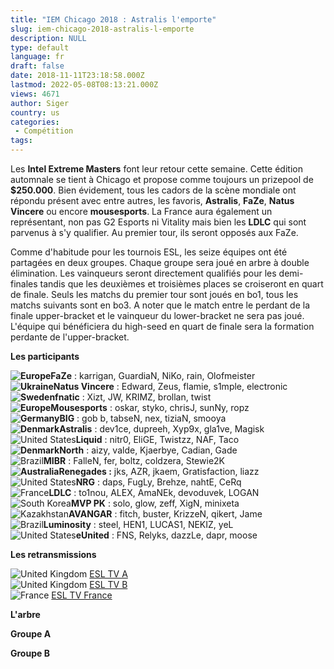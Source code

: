 ```yaml
---
title: "IEM Chicago 2018 : Astralis l'emporte"
slug: iem-chicago-2018-astralis-l-emporte
description: NULL
type: default
language: fr
draft: false
date: 2018-11-11T23:18:58.000Z
lastmod: 2022-05-08T08:13:21.000Z
views: 4671
author: Siger
country: us
categories:
 - Compétition
tags:
---
```

Les **Intel Extreme Masters** font leur retour cette semaine. Cette édition automnale se tient à Chicago et propose comme toujours un prizepool de **$250.000**. Bien évidement, tous les cadors de la scène mondiale ont répondu présent avec entre autres, les favoris, **Astralis**, **FaZe**, **Natus Vincere** ou encore **mousesports**. La France aura également un représentant, non pas G2 Esports ni Vitality mais bien les **LDLC** qui sont parvenus à s'y qualifier. Au premier tour, ils seront opposés aux FaZe.

Comme d'habitude pour les tournois ESL, les seize équipes ont été partagées en deux groupes. Chaque groupe sera joué en arbre à double élimination. Les vainqueurs seront directement qualifiés pour les demi-finales tandis que les deuxièmes et troisièmes places se croiseront en quart de finale. Seuls les matchs du premier tour sont joués en bo1, tous les matchs suivants sont en bo3\. A noter que le match entre le perdant de la finale upper-bracket et le vainqueur du lower-bracket ne sera pas joué. L'équipe qui bénéficiera du high-seed en quart de finale sera la formation perdante de l'upper-bracket.

**Les participants**

**![Europe](/images/countries/eu.svg)⁠FaZe** : karrigan, GuardiaN, NiKo, rain, Olofmeister  
**![Ukraine](/images/countries/ua.svg)⁠Natus Vincere** : Edward, Zeus, flamie, s1mple, electronic  
**![Sweden](/images/countries/se.svg)⁠fnatic** : Xizt, JW, KRIMZ, brollan, twist  
**![Europe](/images/countries/eu.svg)⁠Mousesports** : oskar, styko, chrisJ, sunNy, ropz  
**![Germany](/images/countries/de.svg)⁠BIG** : gob b, tabseN, nex, tiziaN, smooya  
**![Denmark](/images/countries/dk.svg)⁠Astralis** : dev1ce, dupreeh, Xyp9x, gla1ve, Magisk  
![United States](/images/countries/us.svg)⁠**Liquid** : nitr0, EliGE, Twistzz, NAF, Taco  
**![Denmark](/images/countries/dk.svg)⁠North** : aizy, valde, Kjaerbye, Cadian, Gade  
![Brazil](/images/countries/br.svg)⁠**MIBR** : FalleN, fer, boltz, coldzera, Stewie2K  
**![Australia](/images/countries/au.svg)⁠Renegades :** jks, AZR, jkaem, Gratisfaction, liazz  
![United States](/images/countries/us.svg)⁠**NRG** : daps, FugLy, Brehze, nahtE, CeRq  
![France](/images/countries/fr.svg)⁠**LDLC** : to1nou, ALEX, AmaNEk, devoduvek, LOGAN  
![South Korea](/images/countries/kr.svg)⁠**MVP PK** : solo, glow, zeff, XigN, minixeta  
![Kazakhstan](/images/countries/kz.svg)⁠**AVANGAR** : fitch, buster, KrizzeN, qikert, Jame  
![Brazil](/images/countries/br.svg)⁠**Luminosity** : steel, HEN1, LUCAS1, NEKIZ, yeL  
![United States](/images/countries/us.svg)⁠**eUnited** : FNS, Relyks, dazzLe, dapr, moose

**Les retransmissions**

![United Kingdom](/images/countries/gb.svg)⁠ [ESL TV A ](https://www.twitch.tv/esl%5Fcsgo)  
![United Kingdom](/images/countries/gb.svg)⁠ [ESL TV B](https://www.twitch.tv/esl%5Fcsgob)   
![France](/images/countries/fr.svg)⁠ [ESL TV France](https://www.twitch.tv/esl%5Fcsgo%5Ffr) 

**L'arbre**

  
**Groupe A** 

**Groupe B**
